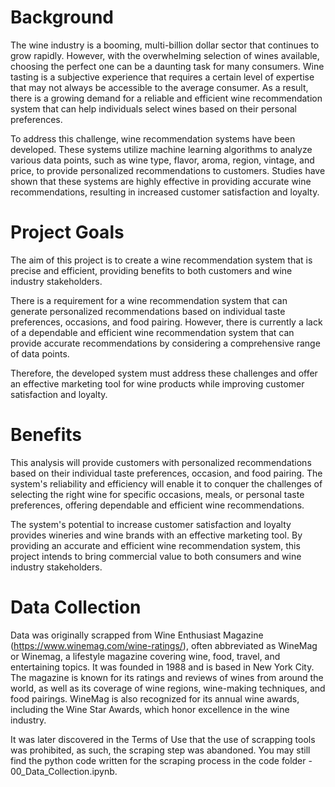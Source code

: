 # Background
The wine industry is a booming, multi-billion dollar sector that continues to grow rapidly. However, with the overwhelming selection of wines available, choosing the perfect one can be a daunting task for many consumers. Wine tasting is a subjective experience that requires a certain level of expertise that may not always be accessible to the average consumer. As a result, there is a growing demand for a reliable and efficient wine recommendation system that can help individuals select wines based on their personal preferences.

To address this challenge, wine recommendation systems have been developed. These systems utilize machine learning algorithms to analyze various data points, such as wine type, flavor, aroma, region, vintage, and price, to provide personalized recommendations to customers. Studies have shown that these systems are highly effective in providing accurate wine recommendations, resulting in increased customer satisfaction and loyalty.

# Project Goals
The aim of this project is to create a wine recommendation system that is precise and efficient, providing benefits to both customers and wine industry stakeholders.

There is a requirement for a wine recommendation system that can generate personalized recommendations based on individual taste preferences, occasions, and food pairing. However, there is currently a lack of a dependable and efficient wine recommendation system that can provide accurate recommendations by considering a comprehensive range of data points.

Therefore, the developed system must address these challenges and offer an effective marketing tool for wine products while improving customer satisfaction and loyalty.

# Benefits
This analysis will provide customers with personalized recommendations based on their individual taste preferences, occasion, and food pairing. The system's reliability and efficiency will enable it to conquer the challenges of selecting the right wine for specific occasions, meals, or personal taste preferences, offering dependable and efficient wine recommendations.

The system's potential to increase customer satisfaction and loyalty provides wineries and wine brands with an effective marketing tool. By providing an accurate and efficient wine recommendation system, this project intends to bring commercial value to both consumers and wine industry stakeholders.

# Data Collection
Data was originally scrapped from Wine Enthusiast Magazine (https://www.winemag.com/wine-ratings/), often abbreviated as WineMag or Winemag, a lifestyle magazine covering wine, food, travel, and entertaining topics. It was founded in 1988 and is based in New York City. The magazine is known for its ratings and reviews of wines from around the world, as well as its coverage of wine regions, wine-making techniques, and food pairings. WineMag is also recognized for its annual wine awards, including the Wine Star Awards, which honor excellence in the wine industry.

It was later discovered in the Terms of Use that the use of scrapping tools was prohibited, as such, the scraping step was abandoned. You may still find the python code written for the scraping process in the code folder - 00_Data_Collection.ipynb.